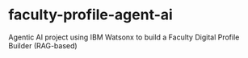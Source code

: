 # faculty-profile-agent-ai
Agentic AI project using IBM Watsonx to build a Faculty Digital Profile Builder (RAG-based)
